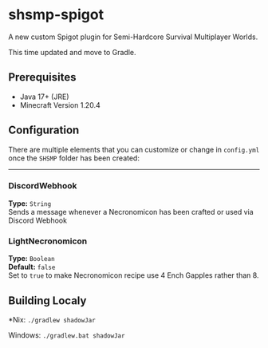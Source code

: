 # shsmp-spigot
A new custom Spigot plugin for Semi-Hardcore Survival Multiplayer Worlds.

This time updated and move to Gradle.


## Prerequisites
- Java 17+ (JRE)
- Minecraft Version 1.20.4
  
## Configuration
There are multiple elements that you can customize or change in `config.yml` once the `SHSMP` folder has
been created:
___
### DiscordWebhook
**Type:** `String`  
Sends a message whenever a Necronomicon has been crafted or used via Discord Webhook

### LightNecronomicon
**Type:** `Boolean`  
**Default:** `false`  
Set to `true` to make Necronomicon recipe use 4 Ench Gapples rather than 8.


## Building Localy
*Nix:
`./gradlew shadowJar`

Windows:
`./gradlew.bat shadowJar`
